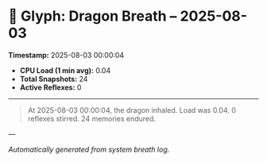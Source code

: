 # 🐉 Glyph: Dragon Breath – 2025-08-03

**Timestamp:** 2025-08-03 00:00:04

- **CPU Load (1 min avg):** 0.04
- **Total Snapshots:** 24
- **Active Reflexes:** 0

---

> At 2025-08-03 00:00:04, the dragon inhaled. Load was 0.04. 0 reflexes stirred. 24 memories endured.

—

_Automatically generated from system breath log._

